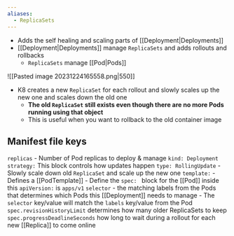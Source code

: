 ```yaml
---
aliases:
  - ReplicaSets
---
```

- Adds the self healing and scaling parts of [[Deployment|Deployments]]
- [[Deployment|Deployments]] manage `ReplicaSets` and adds rollouts and rollbacks
	- `ReplicaSets` manage [[Pod|Pods]]

![[Pasted image 20231224165558.png|550]]

- K8 creates a new `ReplicaSet` for each rollout and slowly scales up the new one and scales down the old one
	- **The old `ReplicaSet` still exists even though there are no more Pods running using that object**
	- This is useful when you want to rollback to the old container image

## Manifest file keys
`replicas` - Number of Pod replicas to deploy & manage
`kind: Deployment`
`strategy:` This block controls how updates happen
	`type: RollingUpdate` - Slowly scale down old `ReplicaSet` and scale up the new one
`template:` - Defines a [[PodTemplate]]
	- Define the `spec: ` block for the [[Pod]] inside this
`apiVersion:` is `apps/v1`
`selector` - the matching labels from the Pods that determines which Pods this [[Deployment]] needs to manage
	- The `selector` key/value will match the `labels` key/value from the Pod
`spec.revisionHistoryLimit` determines how many older ReplicaSets to keep
`spec.progressDeadlineSeconds` how long to wait during a rollout for each new [[Replica]] to come online
